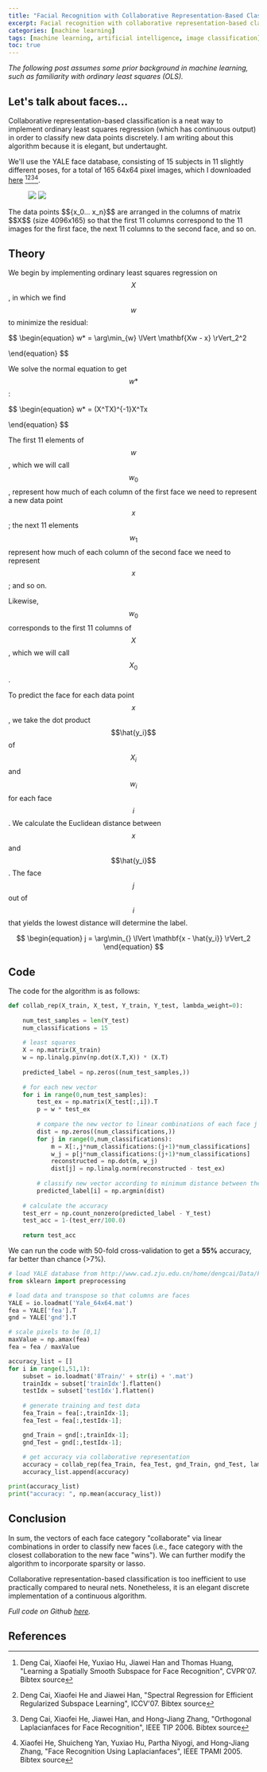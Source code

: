 ```yaml
---
title: "Facial Recognition with Collaborative Representation-Based Classification"
excerpt: Facial recognition with collaborative representation-based classification.
categories: [machine learning]
tags: [machine learning, artificial intelligence, image classification]
toc: true
---
```


*The following post assumes some prior background in machine learning, such as familiarity with ordinary least squares (OLS).*

## Let's talk about faces...

Collaborative representation-based classification is a neat way to implement ordinary least squares regression (which has continuous output) in order to classify new data points discretely. I am writing about this algorithm because it is elegant, but undertaught.

We'll use the YALE face database, consisting of 15 subjects in 11 slightly different poses, for a total of 165 64x64 pixel images, which I downloaded [here](http://www.cad.zju.edu.cn/home/dengcai/Data/FaceData.html) [^1][^2][^3][^4]. 
<figure class="half">
    <a href="/assets/images/image-filename-2-large.jpg"><img src="/assets/images/posts/first_face_fifteen_subjects.png"></a>
    <a href="/assets/images/image-filename-1-large.jpg"><img src="/assets/images/posts/first_11_faces_of_one_subject.png"></a>
</figure>
The data points $${x_0... x_n}$$ are arranged in the columns of matrix $$X$$ (size 4096x165) so that the first 11 columns correspond to the 11 images for the first face, the next 11 columns to the second face, and so on.

## Theory

We begin by implementing ordinary least squares regression on $$X$$, in which we find $$w$$ to minimize the residual:

$$ \begin{equation}
    w* = 
\arg\min_{w} \lVert \mathbf{Xw - x} \rVert_2^2

\end{equation} $$

We solve the normal equation to get $$\begin{equation} w* \end{equation}$$:

$$ \begin{equation}
    w* = (X^TX)^{-1}X^Tx

\end{equation} $$

The first 11 elements of $$w$$, which we will call $$w_0$$, represent how much of each column of the first face we need to represent a new data point $$x$$; the next 11 elements $$w_1$$ represent how much of each column of the second face we need to represent $$x$$; and so on.

Likewise, $$w_0$$ corresponds to the first 11 columns of $$X$$, which we will call $$X_0$$. 

To predict the face for each data point $$x$$, we take the dot product $$\hat{y_i}$$ of $$X_i$$ and $$w_i$$ for each face $$i$$. We calculate the Euclidean distance between $$x$$ and $$\hat{y_i}$$. The face $$j$$ out of $$i$$ that yields the lowest distance will determine the label.

$$ \begin{equation}
    j = \arg\min_{} \lVert \mathbf{x - \hat{y_i}} \rVert_2
\end{equation} $$

## Code

The code for the algorithm is as follows:

```python
def collab_rep(X_train, X_test, Y_train, Y_test, lambda_weight=0):
    
    num_test_samples = len(Y_test)
    num_classifications = 15
    
    # least squares
    X = np.matrix(X_train)
    w = np.linalg.pinv(np.dot(X.T,X)) * (X.T) 
    
    predicted_label = np.zeros((num_test_samples,))
    
    # for each new vector
    for i in range(0,num_test_samples):
        test_ex = np.matrix(X_test[:,i]).T
        p = w * test_ex
        
        # compare the new vector to linear combinations of each face j
        dist = np.zeros((num_classifications,))
        for j in range(0,num_classifications):
            m = X[:,j*num_classifications:(j+1)*num_classifications]
            w_j = p[j*num_classifications:(j+1)*num_classifications]
            reconstructed = np.dot(m, w_j)
            dist[j] = np.linalg.norm(reconstructed - test_ex)
        
        # classify new vector according to minimum distance between the vector and reconstructed 
        predicted_label[i] = np.argmin(dist)
        
    # calculate the accuracy
    test_err = np.count_nonzero(predicted_label - Y_test)
    test_acc = 1-(test_err/100.0)
    
    return test_acc
```

We can run the code with 50-fold cross-validation to get a **55%** accuracy, far better than chance (>7%). 

```python
# load YALE database from http://www.cad.zju.edu.cn/home/dengcai/Data/FaceData.html
from sklearn import preprocessing

# load data and transpose so that columns are faces
YALE = io.loadmat('Yale_64x64.mat')
fea = YALE['fea'].T
gnd = YALE['gnd'].T

# scale pixels to be [0,1]
maxValue = np.amax(fea)
fea = fea / maxValue

accuracy_list = []
for i in range(1,51,1):
    subset = io.loadmat('8Train/' + str(i) + '.mat') 
    trainIdx = subset['trainIdx'].flatten()
    testIdx = subset['testIdx'].flatten()
    
    # generate training and test data
    fea_Train = fea[:,trainIdx-1]; 
    fea_Test = fea[:,testIdx-1]; 

    gnd_Train = gnd[:,trainIdx-1]; 
    gnd_Test = gnd[:,testIdx-1]; 
    
    # get accuracy via collaborative representation
    accuracy = collab_rep(fea_Train, fea_Test, gnd_Train, gnd_Test, lambda_weight = 0)
    accuracy_list.append(accuracy)

print(accuracy_list)
print("accuracy: ", np.mean(accuracy_list))
```

## Conclusion

In sum, the vectors of each face category "collaborate" via linear combinations in order to classify new faces (i.e., face category with the closest collaboration to the new face "wins"). We can further modify the algorithm to incorporate sparsity or lasso.

Collaborative representation-based classification is too inefficient to use practically compared to neural nets. Nonetheless, it is an elegant discrete implementation of a continuous algorithm.

*Full code on Github [here](https://github.com/soniajoseph/Collaborative-Representation-Based-Classification).*

## References
[^1]: Deng Cai, Xiaofei He, Yuxiao Hu, Jiawei Han and Thomas Huang, "Learning a Spatially Smooth Subspace for Face Recognition", CVPR'07. Bibtex source
[^2]: Deng Cai, Xiaofei He and Jiawei Han, "Spectral Regression for Efficient Regularized Subspace Learning", ICCV'07.	Bibtex source
[^3]: Deng Cai, Xiaofei He, Jiawei Han, and Hong-Jiang Zhang, "Orthogonal Laplacianfaces for Face Recognition", IEEE TIP 2006. Bibtex source
[^4]: Xiaofei He, Shuicheng Yan, Yuxiao Hu, Partha Niyogi, and Hong-Jiang Zhang, "Face Recognition Using Laplacianfaces", IEEE TPAMI 2005. Bibtex source